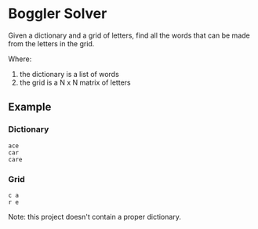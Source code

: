 # Boggler Solver

Given a dictionary and a grid of letters, find all the words that can be made from the letters in the grid.

Where:

1. the dictionary is a list of words
2. the grid is a N x N matrix of letters

## Example

### Dictionary

```
ace
car
care
```

### Grid

```
c a
r e
```

Note: this project doesn't contain a proper dictionary.
